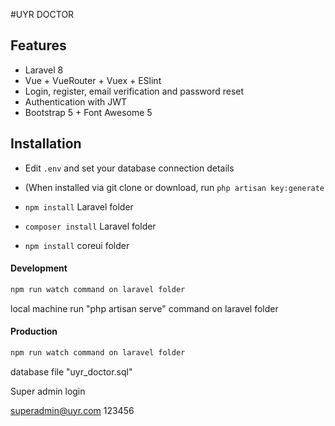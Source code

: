 #UYR DOCTOR
## Features

- Laravel 8
- Vue + VueRouter + Vuex + ESlint
- Login, register, email verification and password reset
- Authentication with JWT
- Bootstrap 5 + Font Awesome 5

## Installation

- Edit `.env` and set your database connection details
- (When installed via git clone or download, run `php artisan key:generate` 

- `npm install` Laravel folder 
- `composer install` Laravel folder 
- `npm install` coreui folder 


#### Development

```bash
npm run watch command on laravel folder
```
local machine run "php artisan serve" command on laravel folder

#### Production

```bash
npm run watch command on laravel folder
```
database file "uyr_doctor.sql"


Super admin login 

superadmin@uyr.com
123456